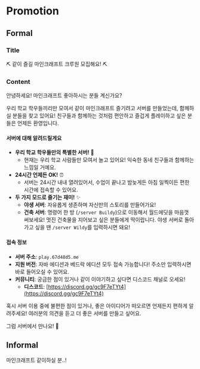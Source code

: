 # Promotion

## Formal

### Title

⛏️ 같이 즐길 마인크래프트 크루원 모집해요! ⛏️

### Content

안녕하세요! 마인크래프트 좋아하시는 분들 계신가요?

우리 학교 학우들끼리만 모여서 같이 마인크래프트 즐기려고 서버를 만들었는데, 함께하실 분들을 찾고 있어요! 친구들과 함께하는 것처럼 편안하고 즐겁게 플레이하고 싶은 분들은 언제든 환영입니다.

#### 서버에 대해 알려드릴게요

* **우리 학교 학우들만의 특별한 서버!** 🤝
  * 현재는 우리 학교 사람들만 모여서 놀고 있어요! 익숙한 동네 친구들과 함께하는 느낌일 거예요.
* **24시간 언제든 OK!** ⏰
  * 서버는 24시간 내내 열려있어서, 수업이 끝나고 밤늦게든 아침 일찍이든 편한 시간에 접속할 수 있어요.
* **두 가지 모드로 즐기는 재미!** ✨
  * **야생 서버**: 자유롭게 생존하며 자신만의 스토리를 만들어가요!
  * **건축 서버**: 명령어 한 방 (`/server Buildy`)으로 이동해서 월드에딧을 마음껏 써보세요! 멋진 건축물을 지어보고 싶은 분들에게 딱이랍니다. 야생 서버로 돌아가고 싶을 땐 `/server Wildy`를 입력하시면 돼요!

#### 접속 정보

* **서버 주소**: `play.67d48d5.me`
* **지원 버전**: 자바 에디션과 베드락 에디션 모두 접속 가능합니다! 주소만 입력하시면 바로 들어오실 수 있어요.
* **커뮤니티**: 궁금한 점이 있거나 같이 이야기하고 싶다면 디스코드 채널로 오세요!
  * **디스코드**: [https://discord.gg/gc9F7eTYt4](https://discord.gg/gc9F7eTYt4)

혹시 서버 이용 중에 불편한 점이 있거나, 좋은 아이디어가 떠오르면 언제든지 편하게 알려주세요! 여러분의 의견을 듣고 더 좋은 서버를 만들고 싶어요.

그럼 서버에서 만나요! 🫡

## Informal

마인크래프트 같이하실 분..!
